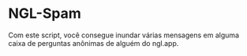 # NGL-Spam
Com este script, você consegue inundar várias mensagens em alguma caixa de perguntas anônimas de alguém do ngl.app.
